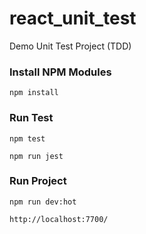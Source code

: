 # react_unit_test

Demo Unit Test Project (TDD)

### Install NPM Modules

`npm install`

### Run Test

`npm test`

`npm run jest`

### Run Project 

`npm run dev:hot`

`http://localhost:7700/`
